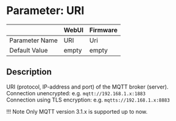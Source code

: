# Parameter: URI

|                   | WebUI               | Firmware
|:---               |:---                 |:----
| Parameter Name    | URI                 | Uri
| Default Value     | empty               | empty


## Description

URI (protocol, IP-address and port) of the MQTT broker (server).<br>
Connection unencrypted: e.g. `mqtt://192.168.1.x:1883`<br>
Connection using TLS encryption: e.g. `mqtts://192.168.1.x:8883`<br>

!!! Note
    Only MQTT version 3.1.x is supported up to now.
